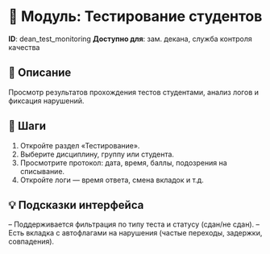 # 📘 Модуль: Тестирование студентов
**ID**: dean_test_monitoring
**Доступно для**: зам. декана, служба контроля качества

## 📝 Описание
Просмотр результатов прохождения тестов студентами, анализ логов и фиксация нарушений.

## 🩜 Шаги
1. Откройте раздел «Тестирование».
2. Выберите дисциплину, группу или студента.
3. Просмотрите протокол: дата, время, баллы, подозрения на списывание.
4. Откройте логи — время ответа, смена вкладок и т.д.

## 💡 Подсказки интерфейса
– Поддерживается фильтрация по типу теста и статусу (сдан/не сдан).
– Есть вкладка с автофлагами на нарушения (частые переходы, задержки, совпадения).
